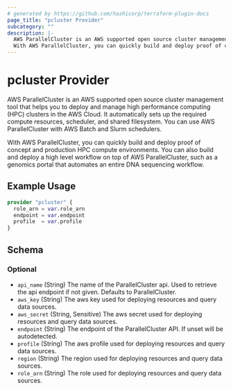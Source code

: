```yaml
---
# generated by https://github.com/hashicorp/terraform-plugin-docs
page_title: "pcluster Provider"
subcategory: ""
description: |-
  AWS ParallelCluster is an AWS supported open source cluster management tool that helps you to deploy and manage high performance computing (HPC) clusters in the AWS Cloud. It automatically sets up the required compute resources, scheduler, and shared filesystem. You can use AWS ParallelCluster with AWS Batch and Slurm schedulers.
  With AWS ParallelCluster, you can quickly build and deploy proof of concept and production HPC compute environments. You can also build and deploy a high level workflow on top of AWS ParallelCluster, such as a genomics portal that automates an entire DNA sequencing workflow.
---
```


# pcluster Provider

AWS ParallelCluster is an AWS supported open source cluster management tool that helps you to deploy and manage high performance computing (HPC) clusters in the AWS Cloud. It automatically sets up the required compute resources, scheduler, and shared filesystem. You can use AWS ParallelCluster with AWS Batch and Slurm schedulers.

With AWS ParallelCluster, you can quickly build and deploy proof of concept and production HPC compute environments. You can also build and deploy a high level workflow on top of AWS ParallelCluster, such as a genomics portal that automates an entire DNA sequencing workflow.

## Example Usage

```terraform
provider "pcluster" {
  role_arn = var.role_arn
  endpoint = var.endpoint
  profile  = var.profile
}
```

<!-- schema generated by tfplugindocs -->
## Schema

### Optional

- `api_name` (String) The name of the ParallelCluster api. Used to retrieve the api endpoint if not given. Defaults to ParallelCluster.
- `aws_key` (String) The aws key used for deploying resources and query data sources.
- `aws_secret` (String, Sensitive) The aws secret used for deploying resources and query data sources.
- `endpoint` (String) The endpoint of the ParallelCluster API. If unset will be autodetected.
- `profile` (String) The aws profile used for deploying resources and query data sources.
- `region` (String) The region used for deploying resources and query data sources.
- `role_arn` (String) The role used for deploying resources and query data sources.
